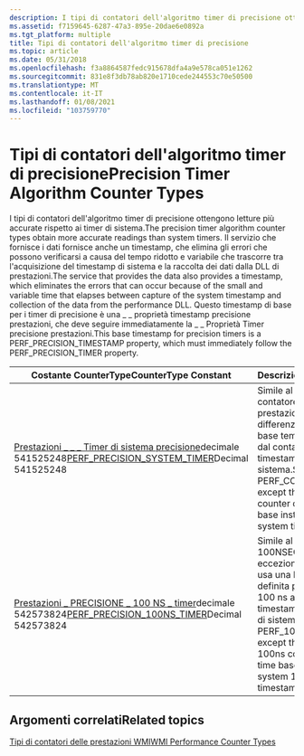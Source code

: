 ```yaml
---
description: I tipi di contatori dell'algoritmo timer di precisione ottengono letture più accurate rispetto ai timer di sistema.
ms.assetid: f7159645-6287-47a3-895e-20dae6e0892a
ms.tgt_platform: multiple
title: Tipi di contatori dell'algoritmo timer di precisione
ms.topic: article
ms.date: 05/31/2018
ms.openlocfilehash: f3a8864587fedc915678dfa4a9e578ca051e1262
ms.sourcegitcommit: 831e8f3db78ab820e1710cede244553c70e50500
ms.translationtype: MT
ms.contentlocale: it-IT
ms.lasthandoff: 01/08/2021
ms.locfileid: "103759770"
---
```

# <a name="precision-timer-algorithm-counter-types"></a><span data-ttu-id="7a6bb-103">Tipi di contatori dell'algoritmo timer di precisione</span><span class="sxs-lookup"><span data-stu-id="7a6bb-103">Precision Timer Algorithm Counter Types</span></span>

<span data-ttu-id="7a6bb-104">I tipi di contatori dell'algoritmo timer di precisione ottengono letture più accurate rispetto ai timer di sistema.</span><span class="sxs-lookup"><span data-stu-id="7a6bb-104">The precision timer algorithm counter types obtain more accurate readings than system timers.</span></span> <span data-ttu-id="7a6bb-105">Il servizio che fornisce i dati fornisce anche un timestamp, che elimina gli errori che possono verificarsi a causa del tempo ridotto e variabile che trascorre tra l'acquisizione del timestamp di sistema e la raccolta dei dati dalla DLL di prestazioni.</span><span class="sxs-lookup"><span data-stu-id="7a6bb-105">The service that provides the data also provides a timestamp, which eliminates the errors that can occur because of the small and variable time that elapses between capture of the system timestamp and collection of the data from the performance DLL.</span></span> <span data-ttu-id="7a6bb-106">Questo timestamp di base per i timer di precisione è una \_ \_ proprietà timestamp precisione prestazioni, che deve seguire immediatamente la \_ \_ Proprietà Timer precisione prestazioni.</span><span class="sxs-lookup"><span data-stu-id="7a6bb-106">This base timestamp for precision timers is a PERF\_PRECISION\_TIMESTAMP property, which must immediately follow the PERF\_PRECISION\_TIMER property.</span></span>



| <span data-ttu-id="7a6bb-107">Costante CounterType</span><span class="sxs-lookup"><span data-stu-id="7a6bb-107">CounterType Constant</span></span>                                                                                         | <span data-ttu-id="7a6bb-108">Descrizione</span><span class="sxs-lookup"><span data-stu-id="7a6bb-108">Description</span></span>                                                                                                                  |
|--------------------------------------------------------------------------------------------------------------|------------------------------------------------------------------------------------------------------------------------------|
| <span data-ttu-id="7a6bb-109">[Prestazioni \_ \_ \_ Timer di sistema precisione](/previous-versions/windows/it-pro/windows-server-2003/cc785636(v=ws.10))decimale 541525248</span><span class="sxs-lookup"><span data-stu-id="7a6bb-109">[PERF\_PRECISION\_SYSTEM\_TIMER](/previous-versions/windows/it-pro/windows-server-2003/cc785636(v=ws.10))Decimal 541525248</span></span><br/> | <span data-ttu-id="7a6bb-110">Simile al \_ \_ timer del contatore delle prestazioni, con la differenza che usa una base temporale definita dal contatore anziché il timestamp di sistema.</span><span class="sxs-lookup"><span data-stu-id="7a6bb-110">Similar to PERF\_COUNTER\_TIMER except that it uses a counter defined time base instead of the system timestamp.</span></span>             |
| <span data-ttu-id="7a6bb-111">[Prestazioni \_ PRECISIONE \_ 100 NS \_ timer](/previous-versions/windows/it-pro/windows-server-2003/cc785636(v=ws.10))decimale 542573824</span><span class="sxs-lookup"><span data-stu-id="7a6bb-111">[PERF\_PRECISION\_100NS\_TIMER](/previous-versions/windows/it-pro/windows-server-2003/cc785636(v=ws.10))Decimal 542573824</span></span><br/>  | <span data-ttu-id="7a6bb-112">Simile al \_ timer perf 100NSEC \_ , ad eccezione del fatto che usa una base di tempo definita per il contatore 100 ns anziché il timestamp del 100 NS di sistema.</span><span class="sxs-lookup"><span data-stu-id="7a6bb-112">Similar to PERF\_100NSEC\_TIMER except that it uses a 100ns counter defined time base instead of the system 100ns timestamp.</span></span> |



 

## <a name="related-topics"></a><span data-ttu-id="7a6bb-113">Argomenti correlati</span><span class="sxs-lookup"><span data-stu-id="7a6bb-113">Related topics</span></span>

<dl> <dt>

[<span data-ttu-id="7a6bb-114">Tipi di contatori delle prestazioni WMI</span><span class="sxs-lookup"><span data-stu-id="7a6bb-114">WMI Performance Counter Types</span></span>](wmi-performance-counter-types.md)
</dt> </dl>

 

